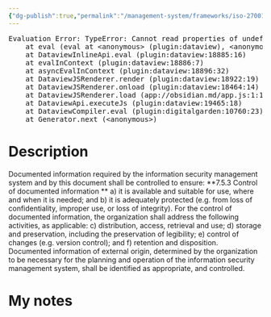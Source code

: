 ```yaml
---
{"dg-publish":true,"permalink":"/management-system/frameworks/iso-27001-2022/iso-27001-2022-7-5-3/","tags":["requirement"],"noteIcon":"1"}
---
```



<pre class="dataview dataview-error">Evaluation Error: TypeError: Cannot read properties of undefined (reading 'file')
    at eval (eval at &lt;anonymous&gt; (plugin:dataview), &lt;anonymous&gt;:3:24)
    at DataviewInlineApi.eval (plugin:dataview:18885:16)
    at evalInContext (plugin:dataview:18886:7)
    at asyncEvalInContext (plugin:dataview:18896:32)
    at DataviewJSRenderer.render (plugin:dataview:18922:19)
    at DataviewJSRenderer.onload (plugin:dataview:18464:14)
    at DataviewJSRenderer.load (app://obsidian.md/app.js:1:1214378)
    at DataviewApi.executeJs (plugin:dataview:19465:18)
    at DataviewCompiler.eval (plugin:digitalgarden:10760:23)
    at Generator.next (&lt;anonymous&gt;)</pre>

# Description

Documented information required by the information security management system and by this document shall be controlled to ensure: 
**7.5.3 Control of documented information **
a) it is available and suitable for use, where and when it is needed; and
 b) it is adequately protected (e.g. from loss of confidentiality, improper use, or loss of integrity). 
For the control of documented information, the organization shall address the following activities, as applicable: 
c) distribution, access, retrieval and use;
 d) storage and preservation, including the preservation of legibility; e) control of changes (e.g. version control); and
 f) retention and disposition. 
Documented information of external origin, determined by the organization to be necessary for the planning and operation of the information security management system, shall be identified as appropriate, and controlled.

# My notes
